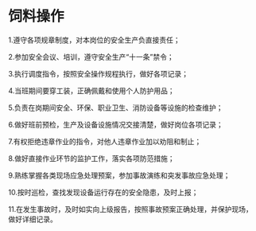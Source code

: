 # 饲料操作

1.遵守各项规章制度，对本岗位的安全生产负直接责任；

2.参加安全会议、培训，遵守安全生产“十一条”禁令；

3.执行调度指令，按照安全操作规程执行，做好各项记录；

4.当班期间要穿工装，正确佩戴和使用个人防护用品；

5.负责在岗期间安全、环保、职业卫生、消防设备等设施的检查维护；

6.做好班前预检，生产及设备设施情况交接清楚，做好岗位各项记录；

7.有权拒绝违章作业的指令，对他人违章作业加以劝阻和制止；

8.做好直接作业环节的监护工作，落实各项防范措施；

9.熟练掌握各类现场应急处理预案，参加事故演练和突发事故应急处理；

10.按时巡检，查找发现设备运行存在的安全隐患，及时上报；

11.在发生事故时，及时如实向上级报告，按照事故预案正确处理，并保护现场，做好详细记录。
